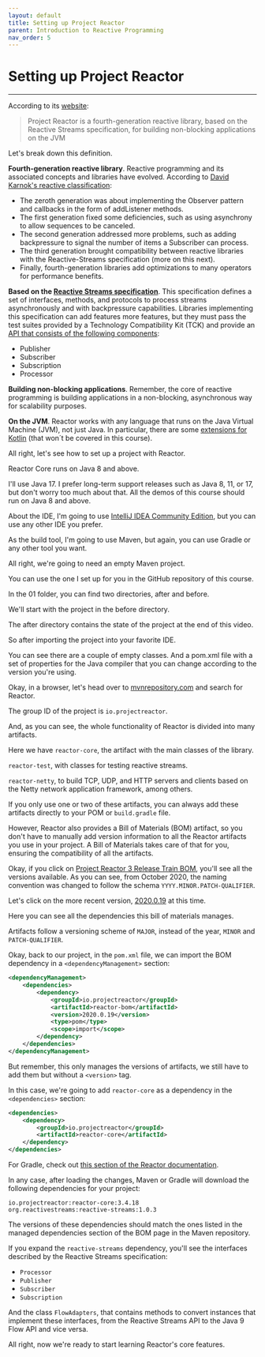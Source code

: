 ```yaml
---
layout: default
title: Setting up Project Reactor
parent: Introduction to Reactive Programming
nav_order: 5
---
```


# Setting up Project Reactor
* * *
According to its [website](https://projectreactor.io):

> Project Reactor is a fourth-generation reactive library, based on the Reactive Streams specification, for building non-blocking applications on the JVM

Let's break down this definition.

**Fourth-generation reactive library**. Reactive programming and its associated concepts and libraries have evolved. According to [David Karnok's reactive classification](https://akarnokd.blogspot.com/2016/03/operator-fusion-part-1.html):
- The zeroth generation was about implementing the Observer pattern and callbacks in the form of addListener methods. 
- The first generation fixed some deficiencies, such as using asynchrony to allow sequences to be canceled. 
- The second generation addressed more problems, such as adding backpressure to signal the number of items a Subscriber can process. 
- The third generation brought compatibility between reactive libraries with the Reactive-Streams specification (more on this next).
- Finally, fourth-generation libraries add optimizations to many operators for performance benefits.

**Based on the [Reactive Streams specification](https://www.reactive-streams.org)**. This specification defines a set of interfaces, methods, and protocols to process streams asynchronously and with backpressure capabilities. Libraries implementing this specification can add features more features, but they must pass the test suites provided by a Technology Compatibility Kit (TCK) and provide an [API that consists of the following components](https://github.com/reactive-streams/reactive-streams-jvm/blob/v1.0.3/README.md#api-components):
- Publisher
- Subscriber
- Subscription
- Processor

**Building non-blocking applications**. Remember, the core of reactive programming is building applications in a non-blocking, asynchronous way for scalability purposes.

**On the JVM**. Reactor works with any language that runs on the Java Virtual Machine (JVM), not just Java. In particular, there are some [extensions for Kotlin](https://projectreactor.io/docs/core/release/reference/#kotlin) (that won´t be covered in this course).

All right, let's see how to set up a project with Reactor.

Reactor Core runs on Java 8 and above. 

I'll use Java 17. I prefer long-term support releases such as Java 8, 11, or 17, but don't worry too much about that. All the demos of this course should run on Java 8 and above.

About the IDE, I'm going to use [IntelliJ IDEA Community Edition](https://www.jetbrains.com/idea/download/#section=mac), but you can use any other IDE you prefer.

As the build tool, I'm going to use Maven, but again, you can use Gradle or any other tool you want.

All right, we're going to need an empty Maven project. 

You can use the one I set up for you in the GitHub repository of this course.

In the 01 folder, you can find two directories, after and before.

We'll start with the project in the before directory.

The after directory contains the state of the project at the end of this video.

So after importing the project into your favorite IDE.

You can see there are a couple of empty classes. And a pom.xml file with a set of properties for the Java compiler that you can change according to the version you're using.

Okay, in a browser, let's head over to [mvnrepository.com](https://mvnrepository.com) and search for Reactor.

The group ID of the project is `io.projectreactor`.

And, as you can see, the whole functionality of Reactor is divided into many artifacts.

Here we have `reactor-core`, the artifact with the main classes of the library.

`reactor-test`, with classes for testing reactive streams.

`reactor-netty`, to build TCP, UDP, and HTTP servers and clients based on the Netty network application framework, among others.

If you only use one or two of these artifacts, you can always add these artifacts directly to your POM or `build.gradle` file.

However, Reactor also provides a Bill of Materials (BOM) artifact, so you don't have to manually add version information to all the Reactor artifacts you use in your project. A Bill of Materials takes care of that for you, ensuring the compatibility of all the artifacts.

Okay, if you click on [Project Reactor 3 Release Train BOM](https://mvnrepository.com/artifact/io.projectreactor/reactor-bom), you'll see all the versions available. As you can see, from October 2020, the naming convention was changed to follow the schema `YYYY.MINOR.PATCH-QUALIFIER`.

Let's click on the more recent version, [2020.0.19](https://mvnrepository.com/artifact/io.projectreactor/reactor-bom/2020.0.19) at this time.

Here you can see all the dependencies this bill of materials manages.

Artifacts follow a versioning scheme of `MAJOR`, instead of the year, `MINOR` and `PATCH-QUALIFIER`.

Okay, back to our project, in the `pom.xml` file, we can import the BOM dependency in a `<dependencyManagement>` section:
```xml
<dependencyManagement> 
    <dependencies>
        <dependency>
            <groupId>io.projectreactor</groupId>
            <artifactId>reactor-bom</artifactId>
            <version>2020.0.19</version>
            <type>pom</type>
            <scope>import</scope>
        </dependency>
    </dependencies>
</dependencyManagement>
```

But remember, this only manages the versions of artifacts, we still have to add them but without a `<version>` tag.
    
In this case, we're going to add `reactor-core` as a dependency in the `<dependencies>` section:
```xml
<dependencies>
    <dependency>
        <groupId>io.projectreactor</groupId>
        <artifactId>reactor-core</artifactId> 
    </dependency>
</dependencies>
```

For Gradle, check out [this section of the Reactor documentation](https://projectreactor.io/docs/core/release/reference/#_gradle_installation).

In any case, after loading the changes, Maven or Gradle will download the following dependencies for your project:
```
io.projectreactor:reactor-core:3.4.18
org.reactivestreams:reactive-streams:1.0.3
```

The versions of these dependencies should match the ones listed in the managed dependencies section of the BOM page in the Maven repository.

If you expand the `reactive-streams` dependency, you'll see the interfaces described by the Reactive Streams specification:
- `Processor`
- `Publisher`
- `Subscriber`
- `Subscription`

And the class `FlowAdapters`, that contains methods to convert instances that implement these interfaces, from the Reactive Streams API to the Java 9 Flow API and vice versa.

All right, now we're ready to start learning Reactor's core features.






